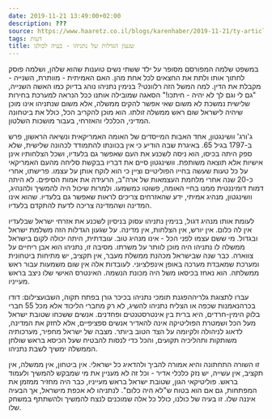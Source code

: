 ```yaml
---
date: 2019-11-21 13:49:00+02:00
description: ???
source: https://www.haaretz.co.il/blogs/karenhaber/2019-11-21/ty-article/0000017f-f8ba-d044-adff-fbfbb99b0000
tags: דעות
title: שגעון הגדלות של נתניהו - בעיה לכולנו
---
```


במשפט שלמה המפורסם מסופר על ילד ששתי נשים טוענות שהוא שלהן, ושלמה פוסק לחתוך אותו ולתת את החצאים לכל אחת מהן. האם האמיתית - מוותרת, השנייה - מקבלת את הדין. למה המשל הזה רלוונטי? בנימין נתניהו נוהג בדיוק כמו האשה השנייה, "גם לי וגם לך לא יהיה - חיתכו!" הסאגה שמובילה אותנו ככל הנראה למערכת בחירות שלישית נמשכת לא משום שאי אפשר להקים ממשלה, אלא משום שנתניהו אינו מוכן שיהיה לישראל שום ראש ממשלה זולתו. הוא מוכן להקריב הכל, כולל את ביטחונה המדיני, הכלכלי והאזרחי, בעבור מושכות השלטון.

ג'ורג' וושינגטון, אחד האבות המייסדים של האומה האמריקאית ונשיאה הראשון, פרש ב-1797 בגיל 65. באיגרת שבה הודיע כי אין בכוונתו להתמודד לכהונה שלישית, שלא ספק היתה בכיסו, הוא ניסה לשכנע את העם שאפשר גם בלעדיו, ושכל הצלחותיו אינן אישיות אלא תוצאה משותפת. וושינגטון סיים את דבריו בבקשת סליחה מהעם האמריקאי על כל טעות שעשה בחייו הפוליטיים וציין כי הוא לוקח אותן על עצמו. פרישתו, אחרי כ-20 שנה אחרי מלחמת העצמאות של ארה"ב, הרעידה את אמות הסיפים. לא היתה דמות דומיננטית ממנו בחיי האומה, פשוטו כמשמעו. ולמרות שיכול היה להמשיך ולהנהיג, וושינגטון, מנהיג אמיתי, ידע שהאזרחים צריכים לראות שאפשר גם בלעדיו. שהוא אינו המדינה ושהמדינה צריכה לדעת להתקדם בלעדיו.

לעומת אותו מנהיג דגול, בנימין נתניהו עסוק בניסיון לשכנע את אזרחי ישראל שבלעדיו אין לה כלום. אין יורש, אין הצלחות, אין מדינה. על שגעון הגדלות הזה משלמת ישראל ובגדול. מי ששם עצמו לפני הכל - אינו מנהיג טוב. עובדתית, היתה יכולה לקום בישראל ממשלה לו נתניהו היה מוכן לוותר על משרתו. מסיבה זו, נתניהו הוא אבן ריחיים על צווארה. כבר שנה שבישראל מכהנת ממשלת מעבר, אין תקציב, יש מתיחות ביטחונית ומערכת שמאבדת מערכה באופן אינפלציוני. לעובדות אלה אין שום משמעות עבור ראש ממשלתה. הוא נאחז בכיסאו משל היה מכונת הנשמה. האינטרס האישי שלו ניצב בראש מעייניו.

 עברו לתצוגת גלריההפגנת תומכי נתניהו בכיכר גורן בפתח תקוה, השבועצילום: דודו בכרהנאמנות שכפה או הצליח נתניהו להשיג, לא רק מחברי הליכוד אלא מכל 55 חברי בלוק הימין-חרדים, היא ברית בין אינטרסטנטים ופחדנים. אנשים ששכחו שטובת ישראל מעל הכל ושמטרת הפוליטיקה אינה להאדיר אנשים ספציפיים, אלא לחזק את המדינה, לדאוג לניהולה ולקיומה על הצד הטוב ביותר. מצבה של ישראל מחפיר, מערכותיה משותקות ותהליכיה תקועים, והכל כדי לנסות להבטיח שעל הכיסא בראש שולחן הממשלה ימשיך לשבת נתניהו.

זו השורה התחתונה והיא אמורה להביך ולהדאיג כל ישראלי. אין ביטחון, אין ממשלה, אין תקציב, אין עשייה, יש נזק כלכלי אדיר - וכל זה לא מעניין את מי שמבקש להמשיך ולעמוד בראש. פוליטיקאי הגון, שטובת ישראל בראש מעייניו, כבר היה מחזיר ממזמן את המפתחות, גם אם הוא בטוח ש"לא היה כלום". לנתניהו לא אכפת מישראל, אך הבעיה איננה שלו. זו בעיה של כולנו, כולל כל אלה שמוכנים לנצח להמשיך ולהשתתף במשחק שלו.